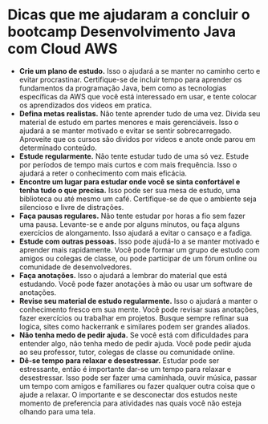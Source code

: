 # Dicas que me ajudaram a concluir o bootcamp Desenvolvimento Java com Cloud AWS

* **Crie um plano de estudo.** Isso o ajudará a se manter no caminho certo e evitar procrastinar. Certifique-se de incluir tempo para aprender os fundamentos da programação Java, bem como as tecnologias específicas da AWS que você está interessado em usar, e tente colocar os aprendizados dos videos em pratica.
* **Defina metas realistas.** Não tente aprender tudo de uma vez. Divida seu material de estudo em partes menores e mais gerenciáveis. Isso o ajudará a se manter motivado e evitar se sentir sobrecarregado. Aproveite que os cursos são dividos por videos e anote onde parou em determinado conteúdo.
* **Estude regularmente.** Não tente estudar tudo de uma só vez. Estude por períodos de tempo mais curtos e com mais frequência. Isso o ajudará a reter o conhecimento com mais eficácia.
* **Encontre um lugar para estudar onde você se sinta confortável e tenha tudo o que precisa.** Isso pode ser sua mesa de estudo, uma biblioteca ou até mesmo um café. Certifique-se de que o ambiente seja silencioso e livre de distrações.
* **Faça pausas regulares.** Não tente estudar por horas a fio sem fazer uma pausa. Levante-se e ande por alguns minutos, ou faça alguns exercícios de alongamento. Isso ajudará a evitar o cansaço e a fadiga.
* **Estude com outras pessoas.** Isso pode ajudá-lo a se manter motivado e aprender mais rapidamente. Você pode formar um grupo de estudo com amigos ou colegas de classe, ou pode participar de um fórum online ou comunidade de desenvolvedores.
* **Faça anotações.** Isso o ajudará a lembrar do material que está estudando. Você pode fazer anotações à mão ou usar um software de anotações.
* **Revise seu material de estudo regularmente.** Isso o ajudará a manter o conhecimento fresco em sua mente. Você pode revisar suas anotações, fazer exercícios ou trabalhar em projetos. Busque sempre refinar sua logica, sites como hackerrank e similares podem ser grandes aliados.
* **Não tenha medo de pedir ajuda.** Se você está com dificuldades para entender algo, não tenha medo de pedir ajuda. Você pode pedir ajuda ao seu professor, tutor, colegas de classe ou comunidade online.
* **Dê-se tempo para relaxar e desestressar.** Estudar pode ser estressante, então é importante dar-se um tempo para relaxar e desestressar. Isso pode ser fazer uma caminhada, ouvir música, passar um tempo com amigos e familiares ou fazer qualquer outra coisa que o ajude a relaxar. O importante e se desconectar dos estudos neste momento de preferencia para atividades nas quais você não esteja olhando para uma tela.